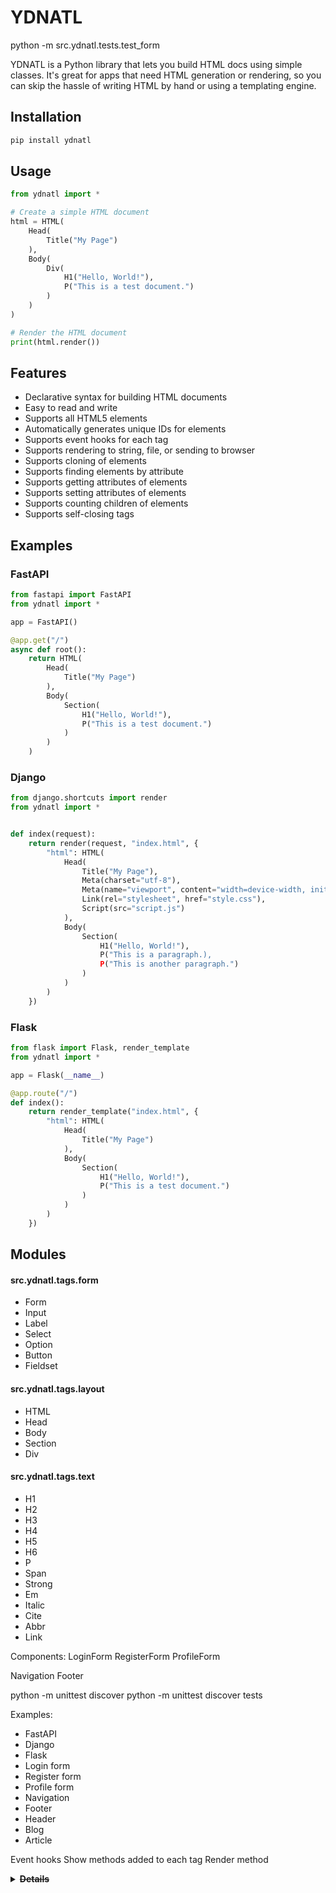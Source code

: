 # YDNATL 


python -m src.ydnatl.tests.test_form


YDNATL is a Python library that lets you build HTML docs using simple classes. It's great for apps that need HTML generation or rendering, so you can skip the hassle of writing HTML by hand or using a templating engine.

## Installation

```bash
pip install ydnatl
```

## Usage

```python
from ydnatl import *

# Create a simple HTML document
html = HTML(
    Head(
        Title("My Page")
    ),
    Body(
        Div(
            H1("Hello, World!"),
            P("This is a test document.")
        )
    )
)

# Render the HTML document
print(html.render())
```

## Features

- Declarative syntax for building HTML documents
- Easy to read and write
- Supports all HTML5 elements
- Automatically generates unique IDs for elements
- Supports event hooks for each tag
- Supports rendering to string, file, or sending to browser
- Supports cloning of elements
- Supports finding elements by attribute
- Supports getting attributes of elements
- Supports setting attributes of elements
- Supports counting children of elements
- Supports self-closing tags

## Examples

### FastAPI

```python
from fastapi import FastAPI
from ydnatl import *

app = FastAPI()

@app.get("/")
async def root():
    return HTML(
        Head(
            Title("My Page")
        ),
        Body(
            Section(
                H1("Hello, World!"),
                P("This is a test document.")
            )
        )
    )
```

### Django

```python
from django.shortcuts import render
from ydnatl import *


def index(request):
    return render(request, "index.html", {
        "html": HTML(
            Head(
                Title("My Page"),
                Meta(charset="utf-8"),
                Meta(name="viewport", content="width=device-width, initial-scale=1.0"),
                Link(rel="stylesheet", href="style.css"),
                Script(src="script.js")
            ),
            Body(
                Section(
                    H1("Hello, World!"),
                    P("This is a paragraph.),
                    P("This is another paragraph.")
                )
            )
        )
    })
```

### Flask

```python
from flask import Flask, render_template
from ydnatl import *

app = Flask(__name__)

@app.route("/")
def index():
    return render_template("index.html", {
        "html": HTML(
            Head(
                Title("My Page")
            ),
            Body(
                Section(
                    H1("Hello, World!"),
                    P("This is a test document.")
                )
            )
        )
    })
```

## Modules

#### src.ydnatl.tags.form

- Form
- Input
- Label
- Select
- Option
- Button
- Fieldset

#### src.ydnatl.tags.layout

- HTML
- Head
- Body
- Section
- Div

#### src.ydnatl.tags.text

- H1
- H2
- H3
- H4
- H5
- H6
- P
- Span
- Strong
- Em
- Italic
- Cite
- Abbr
- Link












Components:
LoginForm
RegisterForm
ProfileForm

Navigation
Footer

python -m unittest discover
 python -m unittest discover tests


Examples:

- FastAPI
- Django
- Flask
- Login form
- Register form
- Profile form
- Navigation
- Footer
- Header
- Blog
- Article

Event hooks 
Show methods added to each tag 
Render method



<area>
<article>
<aside>
<b>
<base>
<bdi>
<bdo>
<caption>
<col>
<colgroup>
<data>
<del>
<details>
<dfn>
<dialog>
<embed>
<hgroup>
<ins>
<kbd>
<legend>
<map>
<mark>
<meta>
<meter>
<nav>
<noscript>
<object>
<option>
<output>
<progress>
<summary>
<template>
<track>
<u>
<var>


# class TestMainTag(unittest.TestCase):
#     def test_tag_initialization(self):
#         tag = HTMLTag("Hello", tag="p")
#         self.assertEqual(tag.tag, "p")
#         self.assertEqual(tag.text, "Hello")
#         self.assertEqual(tag.children, [])
#         self.assertEqual(tag.attributes, {})

#     def test_tag_render(self):
#         tag = HTMLTag("Hello", tag="p")
#         self.assertEqual(tag.render(), "<p>Hello</p>")

#     def test_tag_with_children(self):
#         child1 = HTMLTag("Child 1", tag="span")
#         child2 = HTMLTag("Child 2", tag="span")
#         parent = HTMLTag([child1, child2], tag="div")
#         self.assertEqual(parent.render(), "<div><span>Child 1</span><span>Child 2</span></div>")


# class TestSubclasses(unittest.TestCase):
#     def test_section(self):
#         section = Section(Div(H1("Hello World!"), Paragraph("This is a paragraph")))
#         self.assertIn("<section>", section.render())
#         self.assertIn("</section>", section.render())
#
#     def test_div(self):
#         div = Div(H1("Hello World!"), Paragraph("This is a paragraph"))
#         self.assertIn("<div>", div.render())
#         self.assertIn("</div>", div.render())
#
#     def test_button(self):
#         button = Button("Click me!")
#         self.assertEqual(button.render(), "<button>Click me!</button>")
